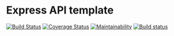 <!--
 Copyright 2021 Franklin Siqueira.
 SPDX-License-Identifier: Apache-2.0
-->
# Express API template

[![Build Status](https://app.travis-ci.com/Franklin-Siqueira/CI-CD.svg?branch=master)](https://app.travis-ci.com/Franklin-Siqueira/CI-CD)
[![Coverage Status](https://coveralls.io/repos/github/Franklin-Siqueira/CI-CD/badge.svg?branch=master)](https://coveralls.io/github/Franklin-Siqueira/CI-CD?branch=master) [![Maintainability](https://api.codeclimate.com/v1/badges/68ade95b2be585db658a/maintainability)](https://codeclimate.com/github/Franklin-Siqueira/CI-CD/maintainability) [![Build status](https://ci.appveyor.com/api/projects/status/aew9a9paxx3ls8eu/branch/master?svg=true)](https://ci.appveyor.com/project/Franklin-Siqueira/ci-cd/branch/master)

